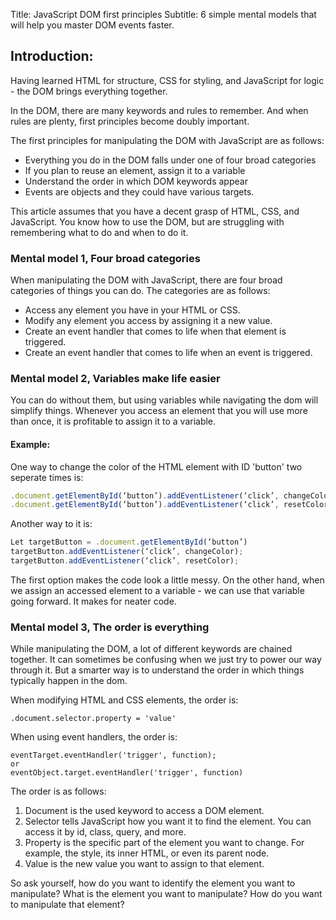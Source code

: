 Title: JavaScript DOM first principles
Subtitle: 6 simple mental models that will help you master DOM events faster. 

## Introduction:  
Having learned HTML for structure, CSS for styling, and JavaScript for logic - the DOM brings everything together. 

In the DOM, there are many keywords and rules to remember. And when rules are plenty, first principles become doubly important. 

The first principles for manipulating the DOM with JavaScript are as follows: 
- Everything you do in the DOM falls under one of four broad categories
- If you plan to reuse an element, assign it to a variable
- Understand the order in which DOM keywords appear
- Events are objects and they could have various targets. 

This article assumes that you have a decent grasp of  HTML, CSS, and JavaScript. You know how to use the DOM, but are struggling with remembering what to do and when to do it. 

### Mental model 1, Four broad categories
When manipulating the DOM with JavaScript, there are four broad categories of things you can do. The categories are as follows: 
- Access any element you have in your HTML or CSS.
- Modify any element you access by assigning it a new value. 
- Create an event handler that comes to life when that element is triggered. 
- Create an event handler that comes to life when an event is triggered.

### Mental model 2, Variables make life easier
You can do without them, but using variables while navigating the dom will simplify things. Whenever you access an element that you will use more than once, it is profitable to assign it to a variable. 


#### Example: 
One way to change the color of the HTML element with ID 'button' two seperate times is: 
```js
.document.getElementById(‘button’).addEventListener(‘click’, changeColor)
.document.getElementById(‘button’).addEventListener(‘click’, resetColor)
```

Another way to it is: 
```js 
Let targetButton = .document.getElementById(‘button’)
targetButton.addEventListener(‘click’, changeColor);
targetButton.addEventListener(‘click’, resetColor);

```
The first option makes the code look a little messy. On the other hand, when we assign an accessed element to a variable - we can use that variable going forward. It makes for neater code. 



### Mental model 3, The order is everything
While manipulating the DOM, a lot of different keywords are chained together. It can sometimes be confusing when we just try to power our way through it. But a smarter way is to understand the order in which things typically happen in the dom. 

When modifying HTML and CSS elements, the order is: 
```pseudo
.document.selector.property = 'value'
```
When using event handlers, the order is: 
```pseudo
eventTarget.eventHandler('trigger', function);
or
eventObject.target.eventHandler('trigger', function)

```

The order is as follows: 
1. Document is the used keyword to access a DOM element. 
2. Selector tells JavaScript how you want it to find the element. You can access it by id, class, query, and more. 
3. Property is the specific part of the element you want to change. For example, the style, its inner HTML, or even its parent node. 
4. Value is the new value you want to assign to that element. 


So ask yourself, how do you want to identify the element you want to manipulate? What is the element you want to manipulate? How do you want to manipulate that element? 




